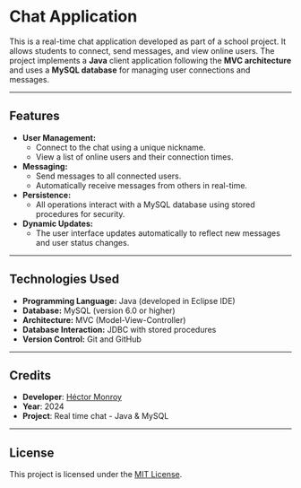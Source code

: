 # Chat Application

This is a real-time chat application developed as part of a school project. It allows students to connect, send messages, and view online users. The project implements a **Java** client application following the **MVC architecture** and uses a **MySQL database** for managing user connections and messages.

---

## Features
- **User Management:**
  - Connect to the chat using a unique nickname.
  - View a list of online users and their connection times.
- **Messaging:**
  - Send messages to all connected users.
  - Automatically receive messages from others in real-time.
- **Persistence:**
  - All operations interact with a MySQL database using stored procedures for security.
- **Dynamic Updates:**
  - The user interface updates automatically to reflect new messages and user status changes.

---

## Technologies Used
- **Programming Language:** Java (developed in Eclipse IDE)
- **Database:** MySQL (version 6.0 or higher)
- **Architecture:** MVC (Model-View-Controller)
- **Database Interaction:** JDBC with stored procedures
- **Version Control:** Git and GitHub

---

## Credits  
- **Developer**: [Héctor Monroy](https://github.com/hMonroyy)  
- **Year**: 2024  
- **Project**: Real time chat - Java & MySQL  

---

## License  
This project is licensed under the [MIT License](LICENSE). 
